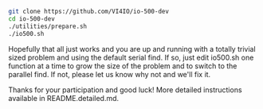 ```bash
git clone https://github.com/VI4IO/io-500-dev
cd io-500-dev
./utilities/prepare.sh
./io500.sh
```

Hopefully that all just works and you are up and running with a totally trivial sized problem and using the default serial find.  If so, just edit io500.sh one function at a time to grow the size of the problem and to switch to the parallel find.  If not, please let us know why not and we'll fix it.

Thanks for your participation and good luck!  More detailed instructions available in README.detailed.md.
